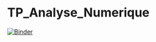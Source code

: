 # TP_Analyse_Numerique
[![Binder](https://mybinder.org/badge_logo.svg)](https://mybinder.org/v2/gh/JihedMasri/TP_Analyse_Numerique/main)
